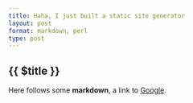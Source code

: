 ```yaml
---
title: Haha, I just built a static site generator
layout: post 
format: markdown, perl
type: post
---
```


## {{ $title }}

Here follows some **markdown**, a link to [Google](http://www.google.com).
